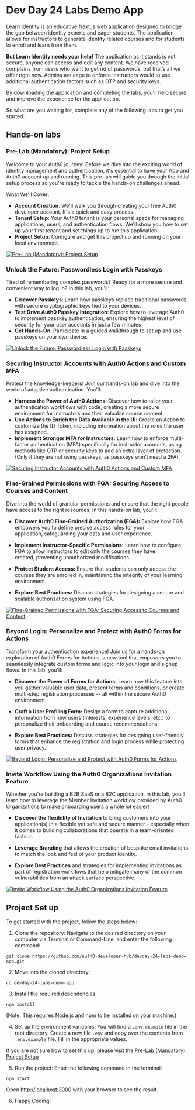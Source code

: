 # Dev Day 24 Labs Demo App

Learn Identity is an educative Next.js web application designed to bridge the gap between identity experts and eager students. The application allows for instructors to generate identity related courses and for students to enroll and learn from them.

**But Learn Identity needs your help!** The application as it stands is not secure, anyone can access and edit any content. We have received complains from users who want to get rid of passwords, but that’s all we offer right now. Admins are eage to enforce instructors would to use additional authentication factors such as OTP and security keys.

By downloading the application and completing the labs, you'll help secure and improve the experience for the application.

So what are you waiting for, complete any of the following labs to get you started:

## Hands-on labs

### Pre-Lab (Mandatory): Project Setup

Welcome to your Auth0 journey! Before we dive into the exciting world of identity management and authentication, it's essential to have your App and Auth0 account up and running. This pre-lab will guide you through the initial setup process so you're ready to tackle the hands-on challenges ahead.

What We'll Cover:

- **Account Creation**: We'll walk you through creating your free Auth0 developer account. It's a quick and easy process.
- **Tenant Setup**: Your Auth0 tenant is your personal space for managing applications, users, and authentication flows. We'll show you how to set up your first tenant and set things up to run this application.
- **Project Setup**: Configure and get this project up and running on your local environment.

[![Pre-Lab (Mandatory): Project Setup](https://img.shields.io/badge/Visit-Pre%20Lab%20%28Mandatory%29%3A%20Project%20Setup-3f59e4?style=for-the-badge)](#todo-add-link)

### Unlock the Future: Passwordless Login with Passkeys

Tired of remembering complex passwords? Ready for a more secure and convenient way to log in? In this lab, you'll:

- **Discover Passkeys**: Learn how passkeys replace traditional passwords with secure cryptographic keys tied to your devices.
- **Test Drive Auth0 Passkey Integration**: Explore how to leverage Auth0 to implement passkey authentication, ensuring the highest level of security for your user accounts in just a few minutes
- **Get Hands-On**: Participate in a guided walkthrough to set up and use passkeys on your own device.

[![Unlock the Future: Passwordless Login with Passkeys](https://img.shields.io/badge/Visit-%20Unlock%20the%20Future%3A%20Passwordless%20Login%20with%20Passkeys-3f59e4?style=for-the-badge)](#todo-add-link)

### Securing Instructor Accounts with Auth0 Actions and Custom MFA

Protect the knowledge-keepers! Join our hands-on lab and dive into the world of adaptive authentication. You'll:

- **Harness the Power of Auth0 Actions**: Discover how to tailor your authentication workflows with code, creating a more secure environment for instructors and their valuable course content.
- **Use Actions to Enrich the Data Available in the UI**: Create an Action to customize the ID Token, including information about the roles the user has assgined.
- **Implement Stronger MFA for Instructors**: Learn how to enforce multi-factor authentication (MFA) specifically for instructor accounts, using methods like OTP or security keys to add an extra layer of protection. (Only if they are not using passkeys, as passkeys won’t need a 2FA)

[![Securing Instructor Accounts with Auth0 Actions and Custom MFA](https://img.shields.io/badge/Visit-%20Securing%20Instructor%20Accounts%20with%20Auth0%20Actions%20and%20Custom%20MFA-3f59e4?style=for-the-badge)](#todo-add-link)

### Fine-Grained Permissions with FGA: Securing Access to Courses and Content

Dive into the world of granular permissions and ensure that the right people have access to the right resources. In this hands-on lab, you'll:

-   **Discover Auth0 Fine-Grained Authorization (FGA):** Explore how FGA empowers you to define precise access rules for your application, safeguarding your data and user experience.

-   **Implement Instructor-Specific Permissions:** Learn how to configure FGA to allow instructors to edit only the courses they have created, preventing unauthorized modifications.

-   **Protect Student Access:** Ensure that students can only access the courses they are enrolled in, maintaining the integrity of your learning environment.

-   **Explore Best Practices:** Discuss strategies for designing a secure and scalable authorization system using FGA.

[![Fine-Grained Permissions with FGA: Securing Access to Courses and Content](https://img.shields.io/badge/Visit-%20Fine%20Grained%20Permissions%20with%20FGA%3A%20Securing%20Access%20to%20Courses%20and%20Content-3f59e4?style=for-the-badge)](#todo-add-link)

### Beyond Login: Personalize and Protect with Auth0 Forms for Actions

Transform your authentication experience! Join us for a hands-on exploration of Auth0 Forms for Actions, a new tool that empowers you to seamlessly integrate custom forms and logic into your login and signup flows. In this lab, you'll:

-   **Discover the Power of Forms for Actions:** Learn how this feature lets you gather valuable user data, present terms and conditions, or create multi-step registration processes -- all within the secure Auth0 environment.

-   **Craft a User Profiling Form:** Design a form to capture additional information from new users (interests, experience levels, etc.) to personalize their onboarding and course recommendations.

-   **Explore Best Practices:** Discuss strategies for designing user-friendly forms that enhance the registration and login process while protecting user privacy.

[![Beyond Login: Personalize and Protect with Auth0 Forms for Actions](https://img.shields.io/badge/Visit-%20Beyond%20Login%3A%C2%A0Personalize%20and%20Protect%20with%20Auth0%20Forms%20for%20Actions-3f59e4?style=for-the-badge)](#todo-add-link)

### Invite Workflow Using the Auth0 Organizations Invitation Feature

Whether you're building a B2B SaaS or a B2C application, in this lab, you'll learn how to leverage the Member Invitation workflow provided by Auth0 Organizations to make onboarding users a whole lot easier!

-   **Discover the flexibility of Invitation** to bring customers into your application(s) in a flexible yet safe and secure manner - especially when it comes to building collaborations that operate in a team-oriented fashion.

-   **Leverage** **Branding** that allows the creation of bespoke email invitations to match the look and feel of your product identity.

-   **Explore Best Practices** and strategies for implementing invitations as part of registration workflows that help mitigate many of the common vulnerabilities from an attack surface perspective.

[![Invite Workflow Using the Auth0 Organizations Invitation Feature](https://img.shields.io/badge/Visit-%20Invite%20Workflow%20Using%20the%20Auth0%20Organizations%20Invitation%20Feature-3f59e4?style=for-the-badge)](#todo-add-link)

## Project Set up

To get started with the project, follow the steps below:

1. Clone the repository: Navigate to the desired directory on your computer via Terminal or Command-Line, and enter the following command:
```
git clone https://github.com/auth0-developer-hub/devday-24-labs-demo-app.git
```

2. Move into the cloned directory:

```
cd devday-24-labs-demo-app
```

3. Install the required dependencies:

```
npm install
```

(Note: This requires Node.js and npm to be installed on your machine.)

4. Set up the environment variables: You will find a `.env.example` file in the root directory. Create a new file `.env` and copy over the contents from `.env.example` file. Fill in the appropriate values.

If you are not sure how to set this up, please visit the [Pre-Lab (Mandatory): Project Setup](#todo-add-link)

5. Run the project: Enter the following command in the terminal:

```
npm start
```
Open [http://localhost:3000](http://localhost:3000) with your browser to see the result.

6. Happy Coding!
